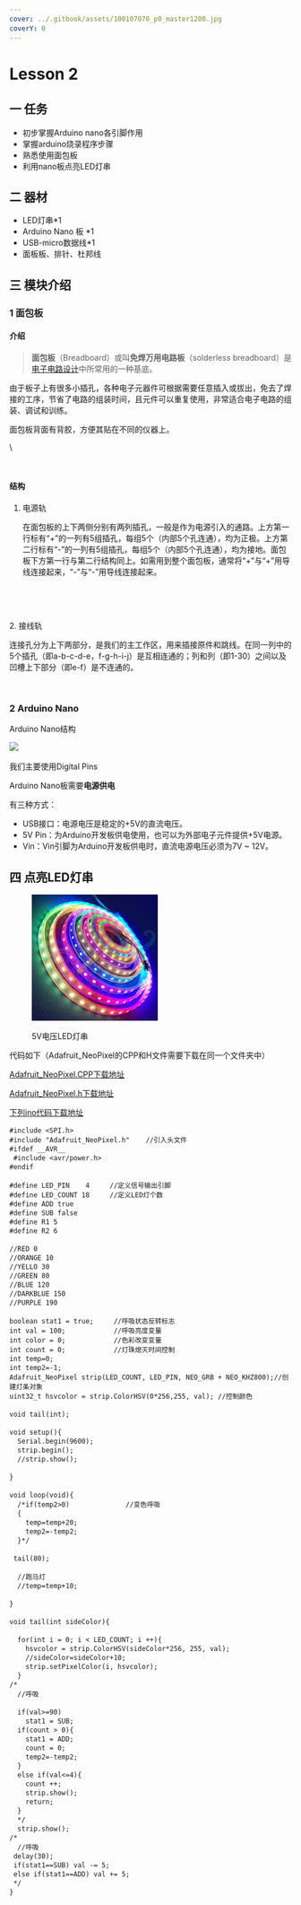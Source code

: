 ```yaml
---
cover: ../.gitbook/assets/100107076_p0_master1200.jpg
coverY: 0
---
```


# Lesson 2

## 一 任务

* 初步掌握Arduino nano各引脚作用
* 掌握arduino烧录程序步骤
* 熟悉使用面包板
* 利用nano板点亮LED灯串



## 二 器材

* LED灯串\*1
* Arduino Nano 板 \*1
* USB-micro数据线\*1
* 面板板、排针、杜邦线

## 三 模块介绍

### 1 面包板

#### 介绍

> **面包板**（Breadboard）或叫**免焊万用电路板**（solderless breadboard）是[电子电路设计](https://zh.wikipedia.org/wiki/%E7%94%B5%E5%AD%90%E7%94%B5%E8%B7%AF%E8%AE%BE%E8%AE%A1)中所常用的一种基底。

由于板子上有很多小插孔，各种电子元器件可根据需要任意插入或拔出，免去了焊接的工序，节省了电路的组装时间，且元件可以重复使用，非常适合电子电路的组装、调试和训练。

面包板背面有背胶，方便其贴在不同的仪器上。

​​\


<figure><img src="https://files.gitbook.com/v0/b/gitbook-x-prod.appspot.com/o/spaces%2FZxeMQfMZX2oMRKHn9QX1%2Fuploads%2Fd4ZThbLa6esDfxtCPb18%2Fbreadboard.jpg?alt=media&#x26;token=f38524b1-bb53-4ff6-b5b9-b8f1eb07468e" alt=""><figcaption></figcaption></figure>

#### 结构

1.  电源轨

    在面包板的上下两侧分别有两列插孔，一般是作为电源引入的通路。上方第一行标有“+”的一列有5组插孔，每组5个（内部5个孔连通），均为正极。上方第二行标有“-”的一列有5组插孔，每组5个（内部5个孔连通），均为接地。面包板下方第一行与第二行结构同上。如需用到整个面包板，通常将“+”与“+”用导线连接起来，“-”与“-”用导线连接起来。

<figure><img src="../.gitbook/assets/image (4).png" alt=""><figcaption></figcaption></figure>



<figure><img src="../.gitbook/assets/breadboard-power-slots2.jpg" alt=""><figcaption></figcaption></figure>



2\. 接线轨

连接孔分为上下两部分，是我们的主工作区，用来插接原件和跳线。在同一列中的5个插孔（即a-b-c-d-e，f-g-h-i-j）是互相连通的；列和列（即1-30）之间以及凹槽上下部分（即e-f）是不连通的。



<figure><img src="../.gitbook/assets/breadboard-slots.jpg" alt=""><figcaption></figcaption></figure>

### 2 Arduino Nano

Arduino Nano结构

![](../.gitbook/assets/nano.jpg)

我们主要使用Digital Pins

Arduino Nano板需要**电源供电**

有三种方式：

* USB接口：电源电压是稳定的+5V的直流电压。
* 5V Pin：为Arduino开发板供电使用，也可以为外部电子元件提供+5V电源。
* Vin：Vin引脚为Arduino开发板供电时，直流电源电压必须为7V \~ 12V。

## 四 点亮LED灯串

<figure><img src="../.gitbook/assets/image.png" alt=""><figcaption><p>5V电压LED灯串</p></figcaption></figure>



代码如下（Adafruit\_NeoPixel的CPP和H文件需要下载在同一个文件夹中）

[Adafruit\_NeoPixel.CPP下载地址](https://github.com/NJURobotClub/arduino\_teaching/blob/main/Adafruit\_NeoPixel.cpp)

[Adafruit\_NeoPixel.h下载地址](https://github.com/NJURobotClub/arduino\_teaching/blob/main/Adafruit\_NeoPixel.h)

[下列ino代码下载地址](https://github.com/NJURobotClub/arduino\_teaching/blob/main/nanoled.ino)

```
#include <SPI.h>
#include "Adafruit_NeoPixel.h"    //引入头文件
#ifdef __AVR__
 #include <avr/power.h> 
#endif

#define LED_PIN    4     //定义信号输出引脚
#define LED_COUNT 18     //定义LED灯个数  
#define ADD true
#define SUB false
#define R1 5
#define R2 6

//RED 0
//ORANGE 10
//YELLO 30
//GREEN 80 
//BLUE 120
//DARKBLUE 150
//PURPLE 190

boolean stat1 = true;     //呼吸状态反转标志
int val = 100;            //呼吸亮度变量
int color = 0;            //色彩改变变量
int count = 0;            //灯珠熄灭时间控制
int temp=0;
int temp2=-1;
Adafruit_NeoPixel strip(LED_COUNT, LED_PIN, NEO_GRB + NEO_KHZ800);//创建灯条对象
uint32_t hsvcolor = strip.ColorHSV(0*256,255, val); //控制颜色

void tail(int);

void setup(){
  Serial.begin(9600);
  strip.begin();           
  //strip.show();

}

void loop(void){
  /*if(temp2>0)              //变色呼吸
  {
    temp=temp+20;
    temp2=-temp2;
  }*/

 tail(80);

  //跑马灯
  //temp=temp+10;  
    
}

void tail(int sideColor){
  
  for(int i = 0; i < LED_COUNT; i ++){
    hsvcolor = strip.ColorHSV(sideColor*256, 255, val);
    //sideColor=sideColor+10;
    strip.setPixelColor(i, hsvcolor);
  }
/*
  //呼吸
  
  if(val>=90)
    stat1 = SUB;
  if(count > 0){
    stat1 = ADD;              
    count = 0;
    temp2=-temp2;
  }
  else if(val<=4){ 
    count ++;
    strip.show();
    return;
  }  
  */    
  strip.show();
/*
  //呼吸
 delay(30);
 if(stat1==SUB) val -= 5;                
 else if(stat1==ADD) val += 5;  
 */
}
```



